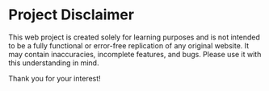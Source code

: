 # Project Disclaimer

This web project is created solely for learning purposes and is not intended to be a fully functional or error-free replication of any original website. It may contain inaccuracies, incomplete features, and bugs. Please use it with this understanding in mind.  

Thank you for your interest!